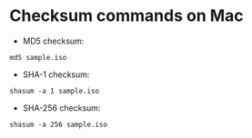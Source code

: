 # Checksum commands on Mac

* MD5 checksum:

```
md5 sample.iso
```

* SHA-1 checksum:

```
shasum -a 1 sample.iso
```

* SHA-256 checksum:

```
shasum -a 256 sample.iso
```
